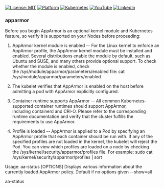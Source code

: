[![License: MIT](https://img.shields.io/badge/License-MIT-blue.svg)](LICENSE)
[![Platform](https://img.shields.io/badge/platform-Ubuntu%2022.04%2B-lightgrey)](#)
[![Kubernetes](https://img.shields.io/badge/Kubernetes-MicroK8s%20%7C%20kubeadm-blue)](#)
[![YouTube](https://img.shields.io/badge/YouTube-TechShorts-red)](https://www.youtube.com/@adaribain)
[![LinkedIn](https://img.shields.io/badge/LinkedIn-Adari%20Bain-blue)](https://www.linkedin.com/in/adari-bain-298924152/)

### apparmor

Before you begin
AppArmor is an optional kernel module and Kubernetes feature, so verify it is supported on your Nodes before proceeding:
1. AppArmor kernel module is enabled -- For the Linux kernel to enforce an AppArmor profile, the AppArmor kernel module must be installed and enabled. Several distributions enable the module by default, such as Ubuntu and SUSE, and many others provide optional support. To check whether the module is enabled, check the /sys/module/apparmor/parameters/enabled file:
cat /sys/module/apparmor/parameters/enabled



1. The kubelet verifies that AppArmor is enabled on the host before admitting a pod with AppArmor explicitly configured.

2. Container runtime supports AppArmor -- All common Kubernetes-supported container runtimes should support AppArmor, including containerd and CRI-O. Please refer to the corresponding runtime documentation and verify that the cluster fulfills the requirements to use AppArmor.

3. Profile is loaded -- AppArmor is applied to a Pod by specifying an AppArmor profile that each container should be run with. If any of the specified profiles are not loaded in the kernel, the kubelet will reject the Pod. You can view which profiles are loaded on a node by checking the /sys/kernel/security/apparmor/profiles file. For example:
sudo cat /sys/kernel/security/apparmor/profiles | sort


Usage: aa-status [OPTIONS]
Displays various information about the currently loaded AppArmor policy.
Default if no options given
  --show=all

aa-status


